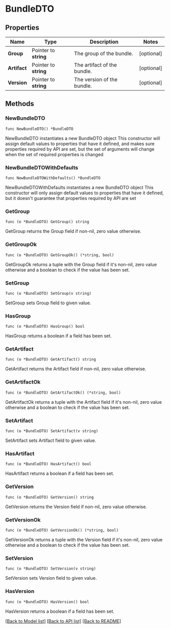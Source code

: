 # BundleDTO

## Properties

Name | Type | Description | Notes
------------ | ------------- | ------------- | -------------
**Group** | Pointer to **string** | The group of the bundle. | [optional] 
**Artifact** | Pointer to **string** | The artifact of the bundle. | [optional] 
**Version** | Pointer to **string** | The version of the bundle. | [optional] 

## Methods

### NewBundleDTO

`func NewBundleDTO() *BundleDTO`

NewBundleDTO instantiates a new BundleDTO object
This constructor will assign default values to properties that have it defined,
and makes sure properties required by API are set, but the set of arguments
will change when the set of required properties is changed

### NewBundleDTOWithDefaults

`func NewBundleDTOWithDefaults() *BundleDTO`

NewBundleDTOWithDefaults instantiates a new BundleDTO object
This constructor will only assign default values to properties that have it defined,
but it doesn't guarantee that properties required by API are set

### GetGroup

`func (o *BundleDTO) GetGroup() string`

GetGroup returns the Group field if non-nil, zero value otherwise.

### GetGroupOk

`func (o *BundleDTO) GetGroupOk() (*string, bool)`

GetGroupOk returns a tuple with the Group field if it's non-nil, zero value otherwise
and a boolean to check if the value has been set.

### SetGroup

`func (o *BundleDTO) SetGroup(v string)`

SetGroup sets Group field to given value.

### HasGroup

`func (o *BundleDTO) HasGroup() bool`

HasGroup returns a boolean if a field has been set.

### GetArtifact

`func (o *BundleDTO) GetArtifact() string`

GetArtifact returns the Artifact field if non-nil, zero value otherwise.

### GetArtifactOk

`func (o *BundleDTO) GetArtifactOk() (*string, bool)`

GetArtifactOk returns a tuple with the Artifact field if it's non-nil, zero value otherwise
and a boolean to check if the value has been set.

### SetArtifact

`func (o *BundleDTO) SetArtifact(v string)`

SetArtifact sets Artifact field to given value.

### HasArtifact

`func (o *BundleDTO) HasArtifact() bool`

HasArtifact returns a boolean if a field has been set.

### GetVersion

`func (o *BundleDTO) GetVersion() string`

GetVersion returns the Version field if non-nil, zero value otherwise.

### GetVersionOk

`func (o *BundleDTO) GetVersionOk() (*string, bool)`

GetVersionOk returns a tuple with the Version field if it's non-nil, zero value otherwise
and a boolean to check if the value has been set.

### SetVersion

`func (o *BundleDTO) SetVersion(v string)`

SetVersion sets Version field to given value.

### HasVersion

`func (o *BundleDTO) HasVersion() bool`

HasVersion returns a boolean if a field has been set.


[[Back to Model list]](../README.md#documentation-for-models) [[Back to API list]](../README.md#documentation-for-api-endpoints) [[Back to README]](../README.md)


